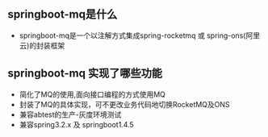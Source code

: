 ## springboot-mq是什么
* springboot-mq是一个以注解方式集成spring-rocketmq 或 spring-ons(阿里云)的封装框架

## springboot-mq 实现了哪些功能
- 简化了MQ的使用,面向接口编程的方式使用MQ
- 封装了MQ的具体实现，可不更改业务代码地切换RocketMQ及ONS
- 兼容abtest的生产-灰度环境测试
- 兼容spring3.2.x 及 springboot1.4.5
